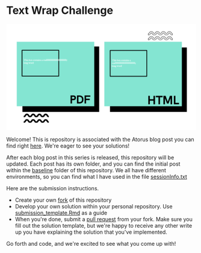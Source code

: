 # Text Wrap Challenge

![](./img/pdf_vs_html.png)

Welcome! This is repository is associated with the Atorus blog post you can find right [here](https://www.atorusresearch.com/word-wrap-challenge-part-1-the-problem/). We're eager to see your solutions! 

After each blog post in this series is released, this repository will be updated. Each post has its own folder, and you can find the initial post within the [baseline](./baseline/) folder of this repository. We all have different environments, so you can find what I have used in the file [sessionInfo.txt](./sessionInfo.txt)

Here are the submission instructions.

- Create your own [fork](https://docs.github.com/en/get-started/quickstart/fork-a-repo) of this repository
- Develop your own solution within your personal repository. Use [submission_template.Rmd](./submission_template.Rmd) as a guide
- When you're done, submit a [pull request](https://docs.github.com/en/github/collaborating-with-pull-requests/proposing-changes-to-your-work-with-pull-requests/creating-a-pull-request-from-a-fork) from your fork. Make sure you fill out the solution template, but we're happy to receive any other write up you have explaining the solution that you've implemented. 

Go forth and code, and we're excited to see what you come up with! 
